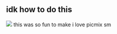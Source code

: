 ## idk how to do this
<img src="https://img1.picmix.com/output/pic/normal/9/9/2/6/12296299_8f40b.gif"/>
this was so fun to make i love picmix sm

<!--
**toddalquist-luvr/toddalquist-luvr** is a ✨ _special_ ✨ repository because its `README.md` (this file) appears on your GitHub profile.

Here are some ideas to get you started:

- 🔭 I’m currently working on ...
- 🌱 I’m currently learning ...
- 👯 I’m looking to collaborate on ...
- 🤔 I’m looking for help with ...
- 💬 Ask me about ...
- 📫 How to reach me: ...
- 😄 Pronouns: ...
- ⚡ Fun fact: ...
-->
